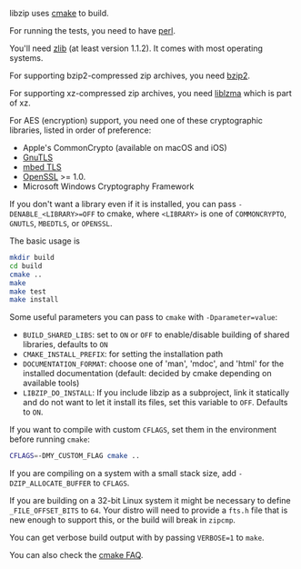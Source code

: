 libzip uses [cmake](https://cmake.org) to build.

For running the tests, you need to have [perl](https://www.perl.org).

You'll need [zlib](http://www.zlib.net/) (at least version 1.1.2). It
comes with most operating systems.

For supporting bzip2-compressed zip archives, you need
[bzip2](http://bzip.org/).

For supporting xz-compressed zip archives, you need
[liblzma](https://tukaani.org/xz/) which is part of xz.

For AES (encryption) support, you need one of these cryptographic libraries,
listed in order of preference:

- Apple's CommonCrypto (available on macOS and iOS)
- [GnuTLS](https://www.gnutls.org/)
- [mbed TLS](https://tls.mbed.org/)
- [OpenSSL](https://www.openssl.org/) >= 1.0.
- Microsoft Windows Cryptography Framework

If you don't want a library even if it is installed, you can
pass `-DENABLE_<LIBRARY>=OFF` to cmake, where `<LIBRARY>` is one of
`COMMONCRYPTO`, `GNUTLS`, `MBEDTLS`, or `OPENSSL`.

The basic usage is
```sh
mkdir build
cd build
cmake ..
make
make test
make install
```

Some useful parameters you can pass to `cmake` with `-Dparameter=value`:

- `BUILD_SHARED_LIBS`: set to `ON` or `OFF` to enable/disable building
  of shared libraries, defaults to `ON`
- `CMAKE_INSTALL_PREFIX`: for setting the installation path
- `DOCUMENTATION_FORMAT`: choose one of 'man', 'mdoc', and 'html' for
  the installed documentation (default: decided by cmake depending on
  available tools)
- `LIBZIP_DO_INSTALL`: If you include libzip as a subproject, link it
  statically and do not want to let it install its files, set this
  variable to `OFF`. Defaults to `ON`.
  
If you want to compile with custom `CFLAGS`, set them in the environment
before running `cmake`:
```sh
CFLAGS=-DMY_CUSTOM_FLAG cmake ..
```

If you are compiling on a system with a small stack size, add
`-DZIP_ALLOCATE_BUFFER` to `CFLAGS`.

If you are building on a 32-bit Linux system it might be necessary
to define `_FILE_OFFSET_BITS` to `64`. Your distro will need to provide
a `fts.h` file that is new enough to support this, or the build
will break in `zipcmp`.

You can get verbose build output with by passing `VERBOSE=1` to
`make`.

You can also check the [cmake FAQ](https://cmake.org/Wiki/CMake_FAQ).
